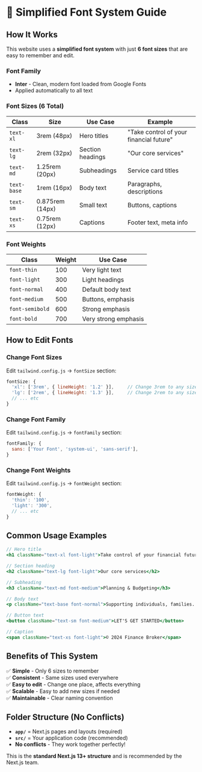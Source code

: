 # 🎨 Simplified Font System Guide

## **How It Works**

This website uses a **simplified font system** with just **6 font sizes** that are easy to remember and edit.

### **Font Family**
- **Inter** - Clean, modern font loaded from Google Fonts
- Applied automatically to all text

### **Font Sizes (6 Total)**

| Class | Size | Use Case | Example |
|-------|------|----------|---------|
| `text-xl` | 3rem (48px) | Hero titles | "Take control of your financial future" |
| `text-lg` | 2rem (32px) | Section headings | "Our core services" |
| `text-md` | 1.25rem (20px) | Subheadings | Service card titles |
| `text-base` | 1rem (16px) | Body text | Paragraphs, descriptions |
| `text-sm` | 0.875rem (14px) | Small text | Buttons, captions |
| `text-xs` | 0.75rem (12px) | Captions | Footer text, meta info |

### **Font Weights**

| Class | Weight | Use Case |
|-------|--------|----------|
| `font-thin` | 100 | Very light text |
| `font-light` | 300 | Light headings |
| `font-normal` | 400 | Default body text |
| `font-medium` | 500 | Buttons, emphasis |
| `font-semibold` | 600 | Strong emphasis |
| `font-bold` | 700 | Very strong emphasis |

## **How to Edit Fonts**

### **Change Font Sizes**
Edit `tailwind.config.js` → `fontSize` section:

```javascript
fontSize: {
  'xl': ['3rem', { lineHeight: '1.2' }],     // Change 3rem to any size
  'lg': ['2rem', { lineHeight: '1.3' }],     // Change 2rem to any size
  // ... etc
}
```

### **Change Font Family**
Edit `tailwind.config.js` → `fontFamily` section:

```javascript
fontFamily: {
  sans: ['Your Font', 'system-ui', 'sans-serif'],
}
```

### **Change Font Weights**
Edit `tailwind.config.js` → `fontWeight` section:

```javascript
fontWeight: {
  'thin': '100',
  'light': '300',
  // ... etc
}
```

## **Common Usage Examples**

```jsx
// Hero title
<h1 className="text-xl font-light">Take control of your financial future</h1>

// Section heading
<h2 className="text-lg font-light">Our core services</h2>

// Subheading
<h3 className="text-md font-medium">Planning & Budgeting</h3>

// Body text
<p className="text-base font-normal">Supporting individuals, families...</p>

// Button text
<button className="text-sm font-medium">LET'S GET STARTED</button>

// Caption
<span className="text-xs font-light">© 2024 Finance Broker</span>
```

## **Benefits of This System**

✅ **Simple** - Only 6 sizes to remember  
✅ **Consistent** - Same sizes used everywhere  
✅ **Easy to edit** - Change one place, affects everything  
✅ **Scalable** - Easy to add new sizes if needed  
✅ **Maintainable** - Clear naming convention  

## **Folder Structure (No Conflicts)**

- **`app/`** = Next.js pages and layouts (required)
- **`src/`** = Your application code (recommended)
- **No conflicts** - They work together perfectly!

This is the **standard Next.js 13+ structure** and is recommended by the Next.js team. 